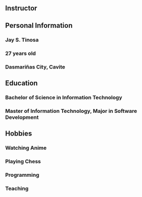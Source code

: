 ## Instructor
## Personal Information
### Jay S. Tinosa
### 27 years old
### Dasmariñas City, Cavite

## Education
### Bachelor of Science in Information Technology
### Master of Information Technology, Major in Software Development

## Hobbies
### Watching Anime
### Playing Chess
### Programming
### Teaching
